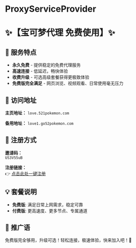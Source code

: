 # ProxyServiceProvider
# ✨【宝可梦代理 免费使用】✨

## 🌟 服务特点
- **永久免费** - 提供稳定的免费代理服务
- **高速连接** - 低延迟，畅快体验
- **收费升级** - 可选高级套餐获得更极致体验
- **免费版完全满足** - 网页浏览、视频观看、日常使用毫无压力

## 🔗 访问地址
**主页地址：**
`love.521pokemon.com`

**备用地址：**
`love1.go52pokemon.com`

## 📝 注册方式
**邀请码：**  
`US3V55uB`

**注册链接：**  
👉 [点击此处一键注册](https://love1.go52pokemon.com/#/register?code=US3V55uB)

## 💡 套餐说明
- **免费版**: 满足日常上网需求，稳定可靠
- **付费版**: 更高速度、更多节点、专属通道

## 🚀 推广语
免费版完全够用，升级可选！轻松连接，极速体验，快来加入吧！🚀
